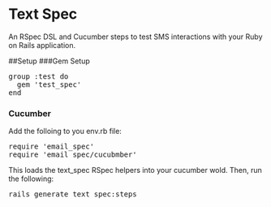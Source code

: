 # Text Spec

An RSpec DSL and Cucumber steps to test SMS interactions with your
Ruby on Rails application.

##Setup
###Gem Setup
<pre>
group :test do
  gem 'test_spec'
end
</pre>


### Cucumber

Add the folloing to you env.rb file:

<pre>
require 'email_spec'
require 'email_spec/cucubmber'
</pre>

This loads the text_spec RSpec helpers into your cucumber wold. Then,
run the following:

<pre>
rails generate text_spec:steps
</pre>

